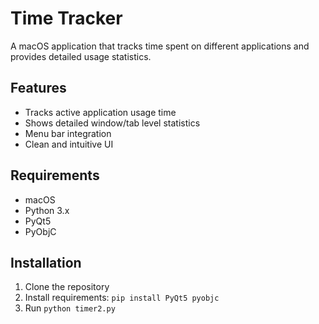 # Time Tracker

A macOS application that tracks time spent on different applications and provides detailed usage statistics.

## Features
- Tracks active application usage time
- Shows detailed window/tab level statistics
- Menu bar integration
- Clean and intuitive UI

## Requirements
- macOS
- Python 3.x
- PyQt5
- PyObjC

## Installation
1. Clone the repository
2. Install requirements: `pip install PyQt5 pyobjc`
3. Run `python timer2.py`
